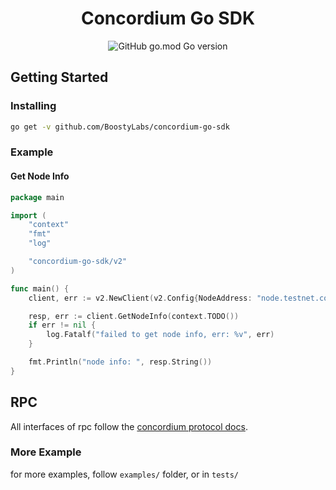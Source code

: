 <h1 align="center">Concordium Go SDK</h1>
<div align="center">
	<img alt="GitHub go.mod Go version" src="https://img.shields.io/github/go-mod/go-version/BoostyLabs/concordium-go-sdk">
</div>



## Getting Started

### Installing

```sh
go get -v github.com/BoostyLabs/concordium-go-sdk
```

### Example

#### Get Node Info

```go
package main

import (
	"context"
	"fmt"
	"log"

	"concordium-go-sdk/v2"
)

func main() {
	client, err := v2.NewClient(v2.Config{NodeAddress: "node.testnet.concordium.com:20000"})

	resp, err := client.GetNodeInfo(context.TODO())
	if err != nil {
		log.Fatalf("failed to get node info, err: %v", err)
	}

	fmt.Println("node info: ", resp.String())
}

```

## RPC

All interfaces of rpc follow the [concordium protocol docs](https://developer.concordium.software/concordium-grpc-api/#v2%2fconcordium%2fservice.proto).

### More Example

for more examples, follow `examples/` folder, or in `tests/`